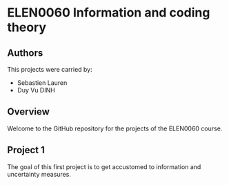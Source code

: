 # ELEN0060 Information and coding theory

## Authors
This projects were carried by:
- Sebastien Lauren
- Duy Vu DINH

## Overview
Welcome to the GitHub repository for the projects of the ELEN0060 course. 

## Project 1
The goal of this first project is to get accustomed to information and uncertainty measures.